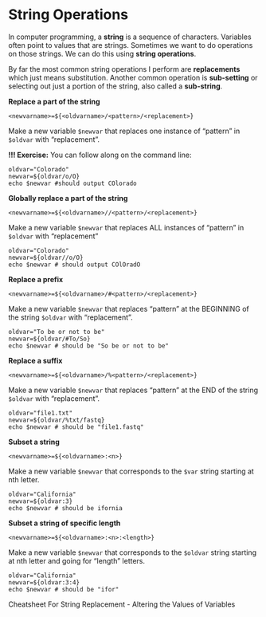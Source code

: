 # String Operations

In computer programming, a **string** is a sequence of characters. Variables often point to values that are strings. Sometimes we want to do operations on those strings. We can do this using **string operations**.

By far the most common string operations I perform are **replacements** which just means substitution. Another common operation is **sub-setting** or selecting out just a portion of the string, also called a **sub-string**.

**Replace a part of the string**

`<newvarname>=${<oldvarname>/<pattern>/<replacement>}`

Make a new variable `$newvar` that replaces one instance of “pattern” in `$oldvar` with “replacement”.

**!!! Exercise:** You can follow along on the command line:

```
oldvar="Colorado"
newvar=${oldvar/o/O}
echo $newvar #should output COlorado
```

**Globally replace a part of the string**

```
<newvarname>=${<oldvarname>//<pattern>/<replacement>}
```

Make a new variable `$newvar` that replaces ALL instances of “pattern” in `$oldvar` with “replacement”

```
oldvar="Colorado"
newvar=${oldvar//o/O}
echo $newvar # should output COlOradO
```

**Replace a prefix**

`<newvarname>=${<oldvarname>/#<pattern>/<replacement>}`

Make a new variable `$newvar` that replaces “pattern” at the BEGINNING of the string `$oldvar` with “replacement”.

```
oldvar="To be or not to be"
newvar=${oldvar/#To/So}
echo $newvar # should be "So be or not to be"
```

**Replace a suffix**

`<newvarname>=${<oldvarname>/%<pattern>/<replacement>}`

Make a new variable `$newvar` that replaces “pattern” at the END of the string `$oldvar` with “replacement”.

```
oldvar="file1.txt"
newvar=${oldvar/%txt/fastq}
echo $newvar # should be "file1.fastq"
```

**Subset a string** 

`<newvarname>=${<oldvarname>:<n>}`

Make a new variable `$newvar` that corresponds to the `$var` string starting at nth letter.

```
oldvar="California"
newvar=${oldvar:3}
echo $newvar # should be ifornia
```

**Subset a string of specific length** 

`<newvarname>=${<oldvarname>:<n>:<length>}`

Make a new variable `$newvar` that corresponds to the `$oldvar` string starting at nth letter and going for “length” letters.

```
oldvar="California"
newvar=${oldvar:3:4}
echo $newvar # should be "ifor"
```

Cheatsheet For String Replacement - Altering the Values of Variables








